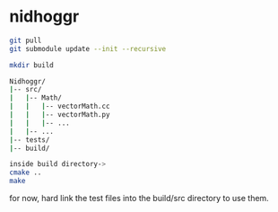 # nidhoggr

```bash
git pull
git submodule update --init --recursive

mkdir build

Nidhoggr/
|-- src/
|   |-- Math/
|   |   |-- vectorMath.cc
|   |   |-- vectorMath.py
|   |   |-- ...
|   |-- ...
|-- tests/
|-- build/

inside build directory->
cmake ..
make

```

for now, hard link the test files into the build/src directory to use them. 